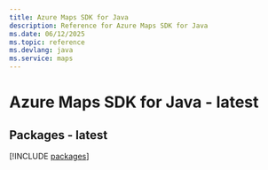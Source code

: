```yaml
---
title: Azure Maps SDK for Java
description: Reference for Azure Maps SDK for Java
ms.date: 06/12/2025
ms.topic: reference
ms.devlang: java
ms.service: maps
---
```

# Azure Maps SDK for Java - latest
## Packages - latest
[!INCLUDE [packages](maps-index.md)]